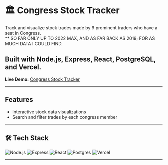 # 🏛️ Congress Stock Tracker

Track and visualize stock trades made by 9 prominent traders who have a seat in Congress.  
** SO FAR ONLY UP TO 2022 MAX, AND AS FAR BACK AS 2019; FOR AS MUCH DATA I COULD FIND.
## Built with **Node.js, Express, React, PostgreSQL, and Vercel**.  

 **Live Demo:** [Congress Stock Tracker](https://congress-stock-tracker-aj8aww0c4-adaammos-projects.vercel.app)  

---

## Features

- Interactive stock data visualizations  
- Search and filter trades by each congress member  
---

## 🛠️ Tech Stack

![Node.js](https://img.shields.io/badge/Node.js-339933?logo=node.js&logoColor=white)
![Express](https://img.shields.io/badge/Express-000000?logo=express&logoColor=white)
![React](https://img.shields.io/badge/React-20232A?logo=react&logoColor=61DAFB)
![Postgres](https://img.shields.io/badge/PostgreSQL-316192?logo=postgresql&logoColor=white)
![Vercel](https://img.shields.io/badge/Vercel-000000?logo=vercel&logoColor=white)

---

